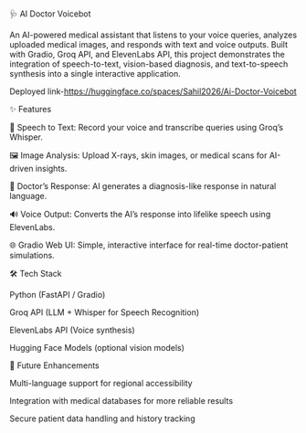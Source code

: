 🩺 AI Doctor Voicebot

An AI-powered medical assistant that listens to your voice queries, analyzes uploaded medical images, and responds with text and voice outputs. Built with Gradio, Groq API, and ElevenLabs API, this project demonstrates the integration of speech-to-text, vision-based diagnosis, and text-to-speech synthesis into a single interactive application.

Deployed link-https://huggingface.co/spaces/Sahil2026/Ai-Doctor-Voicebot

✨ Features

🎤 Speech to Text: Record your voice and transcribe queries using Groq’s Whisper.

🖼️ Image Analysis: Upload X-rays, skin images, or medical scans for AI-driven insights.

💬 Doctor’s Response: AI generates a diagnosis-like response in natural language.

🔊 Voice Output: Converts the AI’s response into lifelike speech using ElevenLabs.

🌐 Gradio Web UI: Simple, interactive interface for real-time doctor-patient simulations.

🛠️ Tech Stack

Python (FastAPI / Gradio)

Groq API (LLM + Whisper for Speech Recognition)

ElevenLabs API (Voice synthesis)

Hugging Face Models (optional vision models)

🚀 Future Enhancements

Multi-language support for regional accessibility

Integration with medical databases for more reliable results

Secure patient data handling and history tracking
